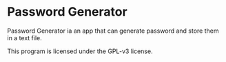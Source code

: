 # Password Generator
Password Generator ia an app that can generate password and store them in a text file.

This program is licensed under the GPL-v3 license.
